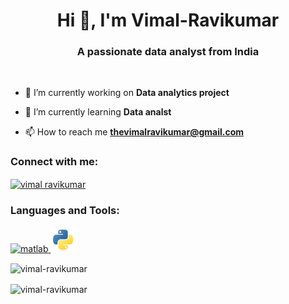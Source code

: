 <h1 align="center">Hi 👋, I'm Vimal-Ravikumar</h1>
<h3 align="center">A passionate data analyst from India</h3>

<p align="left"> <a href="https://twitter.com/" target="blank"><img src="https://img.shields.io/twitter/follow/?logo=twitter&style=for-the-badge" alt="" /></a> </p>

- 🔭 I’m currently working on **Data analytics project**

- 🌱 I’m currently learning **Data analst**

- 📫 How to reach me **thevimalravikumar@gmail.com**

<h3 align="left">Connect with me:</h3>
<p align="left">
<a href="https://linkedin.com/in/vimal ravikumar" target="blank"><img align="center" src="https://raw.githubusercontent.com/rahuldkjain/github-profile-readme-generator/master/src/images/icons/Social/linked-in-alt.svg" alt="vimal ravikumar" height="30" width="40" /></a>
</p>

<h3 align="left">Languages and Tools:</h3>
<p align="left"> <a href="https://www.mathworks.com/" target="_blank" rel="noreferrer"> <img src="https://upload.wikimedia.org/wikipedia/commons/2/21/Matlab_Logo.png" alt="matlab" width="40" height="40"/> </a> <a href="https://www.python.org" target="_blank" rel="noreferrer"> <img src="https://raw.githubusercontent.com/devicons/devicon/master/icons/python/python-original.svg" alt="python" width="40" height="40"/> </a> </p>

<p><img align="center" src="https://github-readme-stats.vercel.app/api/top-langs?username=vimal-ravikumar&show_icons=true&locale=en&layout=compact" alt="vimal-ravikumar" /></p>

<p><img align="center" src="https://github-readme-streak-stats.herokuapp.com/?user=vimal-ravikumar&" alt="vimal-ravikumar" /></p>
